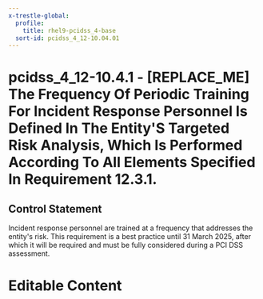 ```yaml
---
x-trestle-global:
  profile:
    title: rhel9-pcidss_4-base
  sort-id: pcidss_4_12-10.04.01
---
```


# pcidss_4_12-10.4.1 - \[REPLACE_ME\] The Frequency Of Periodic Training For Incident Response Personnel Is Defined In The Entity'S Targeted Risk Analysis, Which Is Performed According To All Elements Specified In Requirement 12.3.1.

## Control Statement

Incident response personnel are trained at a frequency that addresses the entity's risk.
This requirement is a best practice until 31 March 2025, after which it will be required
and must be fully considered during a PCI DSS assessment.

# Editable Content

<!-- Make additions and edits below -->
<!-- The above represents the contents of the control as received by the profile, prior to additions. -->
<!-- If the profile makes additions to the control, they will appear below. -->
<!-- The above markdown may not be edited but you may edit the content below, and/or introduce new additions to be made by the profile. -->
<!-- If there is a yaml header at the top, parameter values may be edited. Use --set-parameters to incorporate the changes during assembly. -->
<!-- The content here will then replace what is in the profile for this control, after running profile-assemble. -->
<!-- The current profile has no added parts for this control, but you may add new ones here. -->
<!-- Each addition must have a heading either of the form ## Control my_addition_name -->
<!-- or ## Part a. (where the a. refers to one of the control statement labels.) -->
<!-- "## Control" parts are new parts added after the statement part. -->
<!-- "## Part" parts are new parts added into the top-level statement part with that label. -->
<!-- Subparts may be added with nested hash levels of the form ### My Subpart Name -->
<!-- underneath the parent ## Control or ## Part being added -->
<!-- See https://oscal-compass.github.io/compliance-trestle/tutorials/ssp_profile_catalog_authoring/ssp_profile_catalog_authoring for guidance. -->
